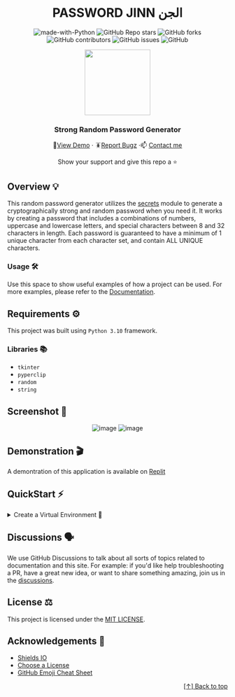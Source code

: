 <div id="header" align="center">

# PASSWORD JINN الجن
![made-with-Python](https://img.shields.io/badge/Python-blue?&logo=python&logoColor=yellow&labelColor=black&label=Built%20with&style=for-the-badge)
![GitHub Repo stars](https://img.shields.io/github/stars/seraph776/PasswordJinn?style=for-the-badge)
![GitHub forks](https://img.shields.io/github/forks/seraph776/PasswordJinn?style=for-the-badge)
![GitHub contributors](https://img.shields.io/github/contributors/seraph776/PasswordJinn?color=blue&style=for-the-badge)
![GitHub issues](https://img.shields.io/github/issues-raw/seraph776/PasswordJinn?color=yellow&style=for-the-badge)
![GitHub](https://img.shields.io/github/license/seraph776/PasswordJinn?style=for-the-badge)
  
 
<img src="https://user-images.githubusercontent.com/72005563/156072951-d44072ac-2220-4cf0-be2d-7387a5fa9c6b.png"  width=150 />


### Strong Random Password Generator 
  
🔎[View Demo](https://github.com/seraph776/PasswordJinn/blob/main) · 🪳[Report Bugz](https://github.com/seraph776/PasswordJinn/issues/new) ·📫 [Contact me](mailto:seraph776@gmail.com)  
 
Show your support and give this repo a ⭐ 
  
</div>






## Overview 💡

This random password generator utilizes the [secrets](https://docs.python.org/3/library/secrets.html) module to generate a cryptographically strong and random password when you need it. It works by creating a password that includes a combinations of numbers, uppercase and lowercase letters, and special characters between 8 and 32 characters in length. Each password is guaranteed to have a minimum of 1 unique character from each character set, and contain ALL UNIQUE characters.

### Usage 🛠️

Use this space to show useful examples of how a project can be used.
For more examples, please refer to the [Documentation]().

## Requirements ⚙️

This project was built using `Python 3.10` framework.



###  Libraries 📚
- `tkinter`
- `pyperclip`
- `random`
- `string`




##   Screenshot 📸
 
 
 <div align="center">
   
![image](https://user-images.githubusercontent.com/72005563/181855541-dddaec30-45d5-4cd0-8605-d56272297eaa.png)
![image](https://user-images.githubusercontent.com/72005563/181855666-0cc22c6a-fc9f-4ba9-8843-382715e3b080.png)
  
</div>  

## Demonstration 🎬
A demontration of this application is available on <a href="https://replit.com/">Replit</a> 



## QuickStart ⚡ 
<details>
<summary>Create a Virtual Environment 🔮 </summary>

1. Download [zip file](https://github.com/seraph776/PasswordJinn/archive/refs/heads/main.zip) 
2. Extract zip files
3. Change directory into projectFolder:

```cmd
$ cd projectFolder
```

4. Install from Pipfile:

```cmd
$ pipenv install  
```

5. Run the application from within virtual environment:

```cmd
$ pipenv run python main.py
```

</details>


## Discussions 🗣️

We use GitHub Discussions to talk about all sorts of topics related to documentation and this site. For example: if you'd like help troubleshooting a PR, have a great new idea, or want to share something amazing, join us in the [discussions](https://github.com/seraph776/PasswordJinn/discussions).

##  License  ⚖️

This project is licensed under the [MIT LICENSE](https://github.com/seraph776/PasswordJinn/blob/main/LICENSE). 

##  Acknowledgements 📢

- [Shields IO](https://shields.io/)
- [Choose a License](https://choosealicense.com/licenses/mit/)
- [GitHub Emoji Cheat Sheet](https://github.com/ikatyang/emoji-cheat-sheet/blob/master/README.md)

<div align="right">

[[↑] Back to top](https://github.com/seraph776/seraph776/blob/main/test.md#header)

</div> 
